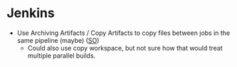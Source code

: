 # Jenkins

* Use Archiving Artifacts / Copy Artifacts to copy files between jobs in the same pipeline (maybe) ([SO](http://stackoverflow.com/a/26535227/125246))
  * Could also use copy workspace, but not sure how that would treat multiple parallel builds.
